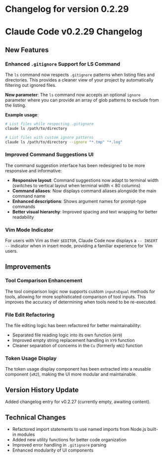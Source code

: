 # Changelog for version 0.2.29

# Claude Code v0.2.29 Changelog

## New Features

### Enhanced `.gitignore` Support for LS Command
The `ls` command now respects `.gitignore` patterns when listing files and directories. This provides a cleaner view of your project by automatically filtering out ignored files.

**New parameter**: The `ls` command now accepts an optional `ignore` parameter where you can provide an array of glob patterns to exclude from the listing.

**Example usage**:
```bash
# List files while respecting .gitignore
claude ls /path/to/directory

# List files with custom ignore patterns
claude ls /path/to/directory --ignore "*.tmp" "*.log"
```

### Improved Command Suggestions UI
The command suggestion interface has been redesigned to be more responsive and informative:

- **Responsive layout**: Command suggestions now adapt to terminal width (switches to vertical layout when terminal width < 80 columns)
- **Command aliases**: Now displays command aliases alongside the main command name
- **Enhanced descriptions**: Shows argument names for prompt-type commands
- **Better visual hierarchy**: Improved spacing and text wrapping for better readability

### Vim Mode Indicator
For users with Vim as their `$EDITOR`, Claude Code now displays a `-- INSERT --` indicator when in insert mode, providing a familiar experience for Vim users.

## Improvements

### Tool Comparison Enhancement
The tool comparison logic now supports custom `inputsEqual` methods for tools, allowing for more sophisticated comparison of tool inputs. This improves the accuracy of determining when tools need to be re-executed.

### File Edit Refactoring
The file editing logic has been refactored for better maintainability:
- Separated file reading logic into its own function (`AY9`)
- Improved empty string replacement handling in `XY9` function
- Cleaner separation of concerns in the `Cu` (formerly `mN1`) function

### Token Usage Display
The token usage display component has been extracted into a reusable component (`xR2`), making the UI more modular and maintainable.

## Version History Update
Added changelog entry for v0.2.27 (currently empty, awaiting content).

## Technical Changes

- Refactored import statements to use named imports from Node.js built-in modules
- Added new utility functions for better code organization
- Improved error handling in `.gitignore` parsing
- Enhanced modularity of UI components
